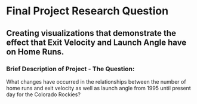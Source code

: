 # Final Project Research Question

## Creating visualizations that demonstrate the effect that Exit Velocity and Launch Angle have on Home Runs.
### Brief Description of Project - The Question:
What changes have occurred in the relationships between the number of home runs and exit velocity as well as launch angle from 1995 until present day for the Colorado Rockies?